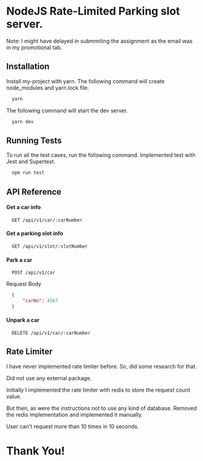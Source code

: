 
# NodeJS Rate-Limited Parking slot server.
Note: I might have delayed in submmiting the assignment
as the email was in my promotional tab.

## Installation 
Install my-project with yarn. The following command will create node_modules and yarn.lock file.

```bash 
  yarn
```

The following command will start the dev server.
```bash
  yarn dev
```
    
## Running Tests
To run all the test cases, run the following command. Implemented test with Jest and Supertest.

```bash
  npm run test
```

  
## API Reference

#### Get a car info
```http
  GET /api/v1/car/:carNumber
```

#### Get a parking slot info
```http
  GET /api/v1/slot/:slotNumber
```

#### Park a car
```http
  POST /api/v1/car
```

Request Body
```json
  {
      "carNo": 4567
  }
```

#### Unpark a car
```http
  DELETE /api/v1/car/:carNumber
```
## Rate Limiter
I have never implemented rate limiter before. So, did some research for that.

Did not use any external package.

Initially I implemented the rate limiter with redis to store the request count value.

But then, as were the instructions not to use any kind of database. Removed the redis implementation and implemented it manually.

User can't request more than 10 times in 10 seconds.

# Thank You!